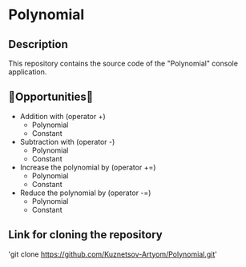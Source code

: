 # Polynomial
## Description
This repository contains the source code of the "Polynomial" console application.
## :wrench:Opportunities:wrench:
* Addition with (operator +)
  * Polynomial
  * Constant
* Subtraction with (operator -)
  * Polynomial
  * Constant
* Increase the polynomial by (operator +=)
  * Polynomial
  * Constant
* Reduce the polynomial by (operator -=)
  * Polynomial
  * Constant
## Link for cloning the repository
'git clone https://github.com/Kuznetsov-Artyom/Polynomial.git'
